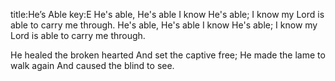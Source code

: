 title:He’s Able
key:E
He's able, He's able I know He's able;
I know my Lord is able to carry me through.
He's able, He's able I know He's able;
I know my Lord is able to carry me through.

He healed the broken hearted And set the captive free;
He made the lame to walk again And caused the blind to see.

